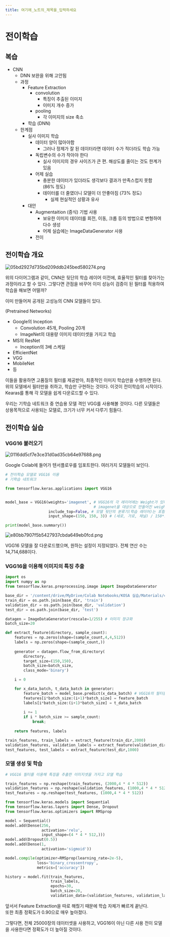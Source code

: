 ```yaml
---
title: 여기에_노트의_제목을_입력하세요
---
```


# 전이학습

## 복습

- CNN
	- DNN 보완을 위해 고안됨
	- 과정
		- Feature Extraction
			- convolution
				- 특징이 추출된 이미지
				- 이미지 개수 증가
			- pooling
				- 각 이미지의 size 축소
		- 학습 (DNN)
	- 한계점
		- 실사 이미지 학습
			- 데이터 양이 많아야함
				- 그러나 정제가 잘 된 데이터라면 데이터 수가 적더라도 학습 가능
			- 독립변수의 수가 작아야 한다
				- 실사 이미지의 경우 사이즈가 큰 편. 해상도를 줄이는 것도 한계가 있음
			- 어제 실습
				- 충분한 데이터가 있더라도 생각보다 결과가 만족스럽지 못함 (86% 정도)
				- 데이터를 더 줄였더니 모델이 더 안좋아짐 (73% 정도)
					- 실제 현실적인 상황과 유사
        - 대안
            - Augmentaition (증식) 기법 사용
                - 보유한 이미지 데이터를 회전, 이동, 크롭 등의 방법으로 변형하여 다수 생성
                - 어제 실습에는 ImageDataGenerator 사용
            - 전이

## 전이학습 개요

![05bd2927d735bd209ddb245bed580274.png](Assets/05bd2927d735bd209ddb245bed580274.png)

위의 다이어그램과 같이, CNN은 뒷단의 학습 레이어 이전에, 효율적인 필터를 찾아가는 과정이라고 할 수 있다. 그렇다면 관점을 바꾸어 이미 성능이 검증이 된 필터를 적용하여 학습을 해보면 어떨까?

이미 만들어져 공개된 고성능의 CNN 모델들이 있다.

(Pretrained Networks)  
- Google의 Inception
    - Convolution 45개, Pooling 20개
    - ImageNet의 대용량 이미지 데이터셋을 가지고 학습
- MS의 ResNet
    - Inception의 3배 스케일
- EfficientNet
- VGG
- MobileNet
- 등

이들을 활용하면 고품질의 필터를 제공받아, 최종적인 이미지 학습만을 수행하면 된다. 위의 모델에서 필터만을 취하고, 학습만 구현하는 것이다. 이것이 전이학습의 시작이다.  
Kearas를 통해 각 모델을 쉽게 다운로드할 수 있다.

우리는 기학습 네트워크 중 연습용 모델 격인 VGG를 사용해볼 것이다. 다른 모델들은 상용목적으로 사용되는 모델로, 크기가 너무 커서 다루기 힘들다.

## 전이학습 실습

### VGG16 불러오기

![0116dd5cf7e3ce31d0ad35cb64e97688.png](Assets/0116dd5cf7e3ce31d0ad35cb64e97688.png)

Google Colab에 들어가 텐서플로우를 임포트한다. 여러가지 모델들이 보인다.

```python
# 전이학습 모델로 VGG16 이용
# 기학습 네트워크

from tensorflow.keras.applications import VGG16


model_base = VGG16(weights='imagenet', # VGG16의 각 레이어에는 Weight가 있다.
                                       # imagenet을 대상으로 만들어진 weight를 가져오게 지정
                   include_top=False, # 모델 뒷단의 분류기(학습 레이어)는 포함하지 않음
                   input_shape=(150, 150, 3)) # (세로, 가로, 채널) / 150*150 컬러 이미지

print(model_base.summary())
```

![e80bb7907f5b5427937cbda649eb0fcd.png](Assets/e80bb7907f5b5427937cbda649eb0fcd.png)

VGG16 모델을 잘 다운로드했으며, 원하는 설정이 지정되었다. 전체 연산 수는 14,714,688이다.

### VGG16을 이용해 이미지의 특징 추출

```python
import os
import numpy as np
from tensorflow.keras.preprocessing.image import ImageDataGenerator

base_dir = '/content/drive/MyDrive/Colab Notebooks/KOSA 실습/Materials/cat_dog_small'
train_dir = os.path.join(base_dir, 'train')
validation_dir = os.path.join(base_dir, 'validation')
test_dir = os.path.join(base_dir, 'test')

datagen = ImageDataGenerator(rescale=1/255) # 이미지 정규화
batch_size=20

def extract_feature(directory, sample_count):
    features = np.zeros(shape=(sample_count,4,4,512))
    labels = np.zeros(shape=(sample_count,))
    
    generator = datagen.flow_from_directory(
        directory,
        target_size=(150,150),
        batch_size=batch_size,
        class_mode='binary')

    i = 0

    for x_data_batch, t_data_batch in generator:
        feature_batch = model_base.predict(x_data_batch) # VGG16의 필터를 이용해 대상 이미지 특성 추출
        features[i*batch_size:(i+1)*batch_size] = feature_batch
        labels[i*batch_size:(i+1)*batch_size] = t_data_batch
        
        i += 1
        if i * batch_size >= sample_count:
            break;
    
    return features, labels

train_features, train_labels = extract_feature(train_dir,2000)
validation_features, validation_labels = extract_feature(validation_dir,1000)
test_features, test_labels = extract_feature(test_dir,1000)
```

### 모델 생성 및 학습

```python
# VGG16 필터를 이용해 특징을 추출한 이미지셋을 가지고 모델 학습

train_features = np.reshape(train_features, (2000,4 * 4 * 512))
validation_features = np.reshape(validation_features, (1000,4 * 4 * 512))
test_features = np.reshape(test_features, (1000,4 * 4 * 512))

from tensorflow.keras.models import Sequential
from tensorflow.keras.layers import Dense, Dropout
from tensorflow.keras.optimizers import RMSprop

model = Sequential()
model.add(Dense(256,
                activation='relu',
                input_shape=(4 * 4 * 512,)))
model.add(Dropout(0.5))
model.add(Dense(1,
                activation='sigmoid'))

model.compile(optimizer=RMSprop(learning_rate=2e-5),
              loss='binary_crossentropy',
              metrics=['accuracy'])

history = model.fit(train_features,
                    train_labels,
                    epochs=30,
                    batch_size=20,
                    validation_data=(validation_features, validation_labels)) # val_loss: 0.2364 - val_accuracy: 0.9030
```

앞서서 Feature Extraction을 따로 해줬기 때문에 학습 자체가 빠르게 끝난다.  
또한 최종 정확도가 0.90으로 매우 높아졌다.

그렇다면, 전체 25000장의 데이터셋을 사용하고, VGG16이 아닌 다른 사용 전이 모델을 사용한다면 정확도가 더 높아질 것이다.



